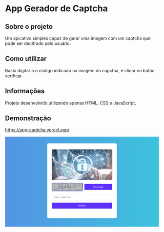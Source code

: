 # App Gerador de Captcha

## Sobre o projeto

Um apicativo simples capaz de gerar uma imagem com um captcha que pode ser decifrado pelo usuário.

## Como utilizar

Basta digitar a o código indicado na imagem do capctha, e clicar no botão verificar.

## Informações

Projeto desenvolvido utilizando apenas HTML, CSS e JavaScript.

## Demonstração

https://app-captcha.vercel.app/

<img src="screenshot.jpg"/>
